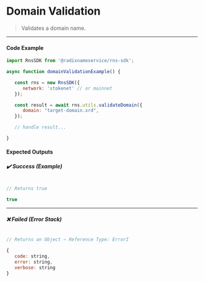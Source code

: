 # Domain Validation

>  Validates a domain name.

---

<!-- tabs:start -->

#### **Code Example**

```js
import RnsSDK from '@radixnameservice/rns-sdk';

async function domainValidationExample() {

   const rns = new RnsSDK({
      network: 'stokenet' // or mainnet
   });

   const result = await rns.utils.validateDomain({
      domain: "target-domain.xrd",
   });

   // handle result...

}
```

#### **Expected Outputs**

##### ✔️ Success (Example)

```js

// Returns true

true

```

---

##### ❌ Failed (Error Stack)

```js

// Returns an Object ⇾ Reference Type: ErrorI

{
   code: string,
   error: string,
   verbose: string
}

```

<!-- tabs:end -->